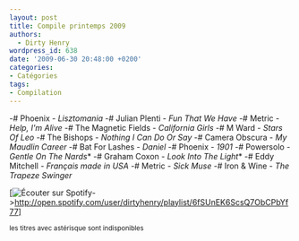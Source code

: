 ```yaml
---
layout: post
title: Compile printemps 2009
authors:
  - Dirty Henry
wordpress_id: 638
date: '2009-06-30 20:48:00 +0200'
categories:
- Catégories
tags:
- Compilation
---
```

-# Phoenix - *Lisztomania*
-# Julian Plenti - *Fun That We Have*
-# Metric - *Help, I'm Alive*
-# The Magnetic Fields - *California Girls*
-# M Ward - *Stars Of Leo*
-# The Bishops - *Nothing I Can Do Or Say*
-# Camera Obscura - *My Maudlin Career*
-# Bat For Lashes - *Daniel*
-# Phoenix - *1901*
-# Powersolo - *Gentle On The Nards**
-# Graham Coxon - *Look Into The Light**
-# Eddy Mitchell - *Français made in USA*
-# Metric - *Sick Muse*
-# Iron & Wine - *The Trapeze Swinger*

[<img alt="Écouter sur Spotify" src="/squelettes/images/spotify-button.png" />->http://open.spotify.com/user/dirtyhenry/playlist/6fSUnEK6ScsQ7ObCPbYf77]

<small>les titres avec astérisque sont indisponibles</small>
